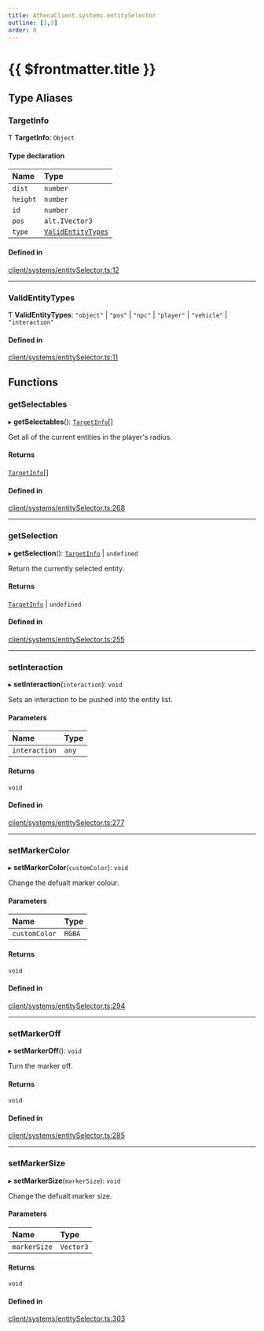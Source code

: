 ```yaml
---
title: AthenaClient.systems.entitySelector
outline: [1,3]
order: 0
---
```


# {{ $frontmatter.title }}


## Type Aliases

### TargetInfo

Ƭ **TargetInfo**: `Object`

#### Type declaration

| Name | Type |
| :------ | :------ |
| `dist` | `number` |
| `height` | `number` |
| `id` | `number` |
| `pos` | `alt.IVector3` |
| `type` | [`ValidEntityTypes`](client_systems_entitySelector.md#ValidEntityTypes) |

#### Defined in

[client/systems/entitySelector.ts:12](https://github.com/Stuyk/altv-athena/blob/552012ca4/src/core/client/systems/entitySelector.ts#L12)

___

### ValidEntityTypes

Ƭ **ValidEntityTypes**: ``"object"`` \| ``"pos"`` \| ``"npc"`` \| ``"player"`` \| ``"vehicle"`` \| ``"interaction"``

#### Defined in

[client/systems/entitySelector.ts:11](https://github.com/Stuyk/altv-athena/blob/552012ca4/src/core/client/systems/entitySelector.ts#L11)

## Functions

### getSelectables

▸ **getSelectables**(): [`TargetInfo`](client_systems_entitySelector.md#TargetInfo)[]

Get all of the current entities in the player's radius.

#### Returns

[`TargetInfo`](client_systems_entitySelector.md#TargetInfo)[]

#### Defined in

[client/systems/entitySelector.ts:268](https://github.com/Stuyk/altv-athena/blob/552012ca4/src/core/client/systems/entitySelector.ts#L268)

___

### getSelection

▸ **getSelection**(): [`TargetInfo`](client_systems_entitySelector.md#TargetInfo) \| `undefined`

Return the currently selected entity.

#### Returns

[`TargetInfo`](client_systems_entitySelector.md#TargetInfo) \| `undefined`

#### Defined in

[client/systems/entitySelector.ts:255](https://github.com/Stuyk/altv-athena/blob/552012ca4/src/core/client/systems/entitySelector.ts#L255)

___

### setInteraction

▸ **setInteraction**(`interaction`): `void`

Sets an interaction to be pushed into the entity list.

#### Parameters

| Name | Type |
| :------ | :------ |
| `interaction` | `any` |

#### Returns

`void`

#### Defined in

[client/systems/entitySelector.ts:277](https://github.com/Stuyk/altv-athena/blob/552012ca4/src/core/client/systems/entitySelector.ts#L277)

___

### setMarkerColor

▸ **setMarkerColor**(`customColor`): `void`

Change the defualt marker colour.

#### Parameters

| Name | Type |
| :------ | :------ |
| `customColor` | `RGBA` |

#### Returns

`void`

#### Defined in

[client/systems/entitySelector.ts:294](https://github.com/Stuyk/altv-athena/blob/552012ca4/src/core/client/systems/entitySelector.ts#L294)

___

### setMarkerOff

▸ **setMarkerOff**(): `void`

Turn the marker off.

#### Returns

`void`

#### Defined in

[client/systems/entitySelector.ts:285](https://github.com/Stuyk/altv-athena/blob/552012ca4/src/core/client/systems/entitySelector.ts#L285)

___

### setMarkerSize

▸ **setMarkerSize**(`markerSize`): `void`

Change the defualt marker size.

#### Parameters

| Name | Type |
| :------ | :------ |
| `markerSize` | `Vector3` |

#### Returns

`void`

#### Defined in

[client/systems/entitySelector.ts:303](https://github.com/Stuyk/altv-athena/blob/552012ca4/src/core/client/systems/entitySelector.ts#L303)
